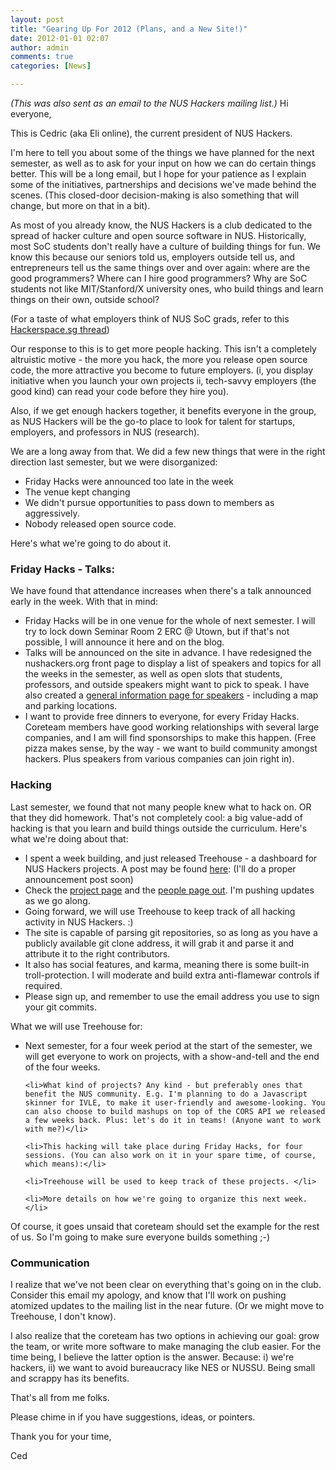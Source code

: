 ```yaml
---
layout: post
title: "Gearing Up For 2012 (Plans, and a New Site!)"
date: 2012-01-01 02:07
author: admin
comments: true
categories: [News]

---
```

<em>(This was also sent as an email to the NUS Hackers mailing list.)
</em>
Hi everyone,

This is Cedric (aka Eli online), the current president of NUS Hackers.

I'm here to tell you about some of the things we have planned for the next semester, as well as to ask for your input on how we can do certain things better. This will be a long email, but I hope for your patience as I explain some of the initiatives, partnerships and decisions we've made behind the scenes. (This closed-door decision-making is also something that will change, but more on that in a bit).

As most of you already know, the NUS Hackers is a club dedicated to the spread of hacker culture and open source software in NUS. Historically, most SoC students don't really have a culture of building things for fun. We know this because our seniors told us, employers outside tell us, and entrepreneurs tell us the same things over and over again: where are the good programmers? Where can I hire good programmers? Why are SoC students not like MIT/Stanford/X university ones, who build things and learn things on their own, outside school?

(For a taste of what employers think of NUS SoC grads, refer to this <a href="https://groups.google.com/forum/#!topic/hackerspacesg/4BTEWw2-nbI">Hackerspace.sg thread</a>)

Our response to this is to get more people hacking. This isn't a completely altruistic motive - the more you hack, the more you release open source code, the more attractive you become to future employers. (i, you display initiative when you launch your own projects ii, tech-savvy employers (the good kind) can read your code before they hire you).

Also, if we get enough hackers together, it benefits everyone in the group, as NUS Hackers will be the go-to place to look for talent for startups, employers, and professors in NUS (research).

We are a long away from that. We did a few new things that were in the right direction last semester, but we were disorganized:
<ul>
	<li>Friday Hacks were announced too late in the week</li>
	<li>The venue kept changing</li>
	<li>We didn't pursue opportunities to pass down to members as aggressively.</li>
	<li>Nobody released open source code.</li>
</ul>
Here's what we're going to do about it.

<h3>Friday Hacks - Talks: </h3>
We have found that attendance increases when there's a talk announced early in the week. With that in mind:
<ul>
	<li>Friday Hacks will be in one venue for the whole of next semester. I will try to lock down Seminar Room 2 ERC @ Utown, but if that's not possible, I will announce it here and on the blog.</li>
	<li>Talks will be announced on the site in advance. I have redesigned the nushackers.org front page to display a list of speakers and topics for all the weeks in the semester, as well as open slots that students, professors, and outside speakers might want to pick to speak. I have also created a <a href="http://nushackers.org//fridayhacks">general information page for speakers</a> - including a map and parking locations.</li>
	<li>I want to provide free dinners to everyone, for every Friday Hacks. Coreteam members have good working relationships with several large companies, and I am will find sponsorships to make this happen. (Free pizza makes sense, by the way - we want to build community amongst hackers. Plus speakers from various companies can join right in).</li>
</ul>
<h3>Hacking</h3>
Last semester, we found that not many people knew what to hack on. OR that they did homework. That's not completely cool: a big value-add of hacking is that you learn and build things outside the curriculum. Here's what we're doing about that:
<ul>
	<li>I spent a week building, and just released Treehouse - a dashboard for NUS Hackers projects. A post may be found <a href="http://treehouse.nushackers.org/project/treehouse-observatory/post/welcome-to-treehouse/ ">here</a>: (I'll do a proper announcement post soon)</li>
	<li>Check the <a href="http://treehouse.nushackers.org/projects/">project page</a> and the <a href="http://treehouse.nushackers.org/people/">people page out</a>. I'm pushing updates as we go along.</li>
	<li>Going forward, we will use Treehouse to keep track of all hacking activity in NUS Hackers. :)</li>
	<li>The site is capable of parsing git repositories, so as long as you have a publicly available git clone address, it will grab it and parse it and attribute it to the right contributors.</li>
	<li>It also has social features, and karma, meaning there is some built-in troll-protection. I will moderate and build extra anti-flamewar controls if required.</li>
	<li>Please sign up, and remember to use the email address you use to sign your git commits.</li>
</ul>

What we will use Treehouse for:
<ul>
	<li>Next semester, for a four week period at the start of the semester, we will get everyone to work on projects, with a show-and-tell and the end of the four weeks.</li>

	<li>What kind of projects? Any kind - but preferably ones that benefit the NUS community. E.g. I'm planning to do a Javascript skinner for IVLE, to make it user-friendly and awesome-looking. You can also choose to build mashups on top of the CORS API we released a few weeks back. Plus: let's do it in teams! (Anyone want to work with me?)</li>

	<li>This hacking will take place during Friday Hacks, for four sessions. (You can also work on it in your spare time, of course, which means):</li>

	<li>Treehouse will be used to keep track of these projects. </li>

	<li>More details on how we're going to organize this next week.</li>
</ul>

Of course, it goes unsaid that coreteam should set the example for the rest of us. So I'm going to make sure everyone builds something ;-)

<h3>Communication</h3>
I realize that we've not been clear on everything that's going on in the club. Consider this email my apology, and know that I'll work on pushing atomized updates to the mailing list in the near future. (Or we might move to Treehouse, I don't know). 

I also realize that the coreteam has two options in achieving our goal: grow the team, or write more software to make managing the club easier. For the time being, I believe the latter option is the answer. Because: i) we're hackers, ii) we want to avoid bureaucracy like NES or NUSSU. Being small and scrappy has its benefits.

That's all from me folks.

Please chime in if you have suggestions, ideas, or pointers. 

Thank you for your time,

Ced

